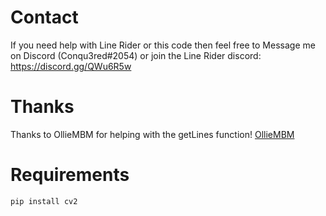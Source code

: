 # Contact
If you need help with Line Rider or this code then feel free to Message me on Discord (Conqu3red#2054) or join the Line Rider discord:
https://discord.gg/QWu6R5w

# Thanks
Thanks to OllieMBM for helping with the getLines function! [OllieMBM](https://github.com/OllieMBM)

# Requirements
```
pip install cv2
```
